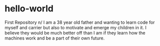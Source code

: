 # hello-world
First Repository n/
I am a 38 year old father and wanting to learn code for myself and carrier but also to motivate and emerge my children in it. I believe they would be much better off than I am if they learn how the machines work and be a part of their own future.
